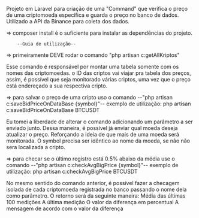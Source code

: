Projeto em Laravel para criação de uma "Command" que verifica o preço de uma criptomoeda específica e guarda o preço no banco de dados. Utilizado a API da Binance para coleta dos dados.

=> composer install é o suficiente para instalar as dependências do projeto.

        --Guia de utilização--

=> primeiramente DEVE rodar o comando
    "php artisan c:getAllKriptos"

Esse comando é responsável por montar uma tabela somente com os nomes das criptomoedas. o ID das criptos vai viajar pra tabela dos preços, assim, é possível que seja monitorado várias criptos, uma vez que o preço está endereçado a sua respectiva cripto.

=> para salvar o preço de uma cripto uso o comando 
    --"php artisan c:saveBidPriceOnDataBase {symbol}"-- 
    exemplo de utilização: php artisan c:saveBidPriceOnDataBase BTCUSDT

Eu tomei a liberdade de alterar o comando adicionando um parâmetro a ser enviado junto. Dessa maneira, é possível já enviar qual moeda deseja atualizar o preço. Reforçando a ideia de que mais de uma moeda será monitorada. O symbol precisa ser idêntico ao nome da moeda, se não não sera localizada a cripto.

=> para checar se o último registro está 0.5% abaixo da média use o comando 
    --"php artisan c:checkAvgBigPrice {symbol}"--
    exemplo de utilização: php artisan c:checkAvgBigPrice BTCUSDT
 
 No mesmo sentido do comando anterior, é possível fazer a checagem isolada de cada criptomoeda registrada no banco passando o nome dela como parâmetro.
 O retorno será da seguinte maneira:
    Média das últimas 100 medições
    A última medição
    O valor da diferença em percentual
    A mensagem de acordo com o valor da diferença

